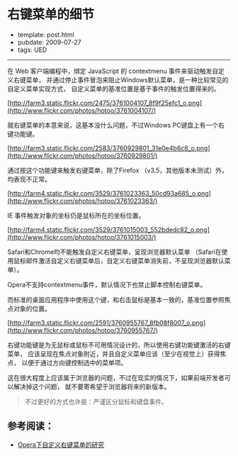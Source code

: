 
# 右键菜单的细节

- template: post.html
- pubdate: 2009-07-27
- tags: UED

----

在 Web 客户端编程中，绑定 JavaScript 的 contextmenu 事件来驱动触发自定义右键菜单，
并通过停止事件冒泡来阻止Windows默认菜单，是一种比较常见的自定义菜单实现方式，
自定义菜单的基准位置是基于事件的触发位置得来的。

[http://farm3.static.flickr.com/2475/3761004107_8f9f25efc1_o.png](http://www.flickr.com/photos/hotoo/3761004107/)

就右键菜单的本意来说，这基本没什么问题，不过Windows PC键盘上有一个右键功能键。

[http://farm3.static.flickr.com/2583/3760929801_31e0e4b6c8_o.png](http://www.flickr.com/photos/hotoo/3760929801/)

通过按这个功能键来触发右键菜单，除了Firefox （v3.5，其他版本未测试）外，均表现不正常。

[http://farm4.static.flickr.com/3529/3761023363_50cd93a685_o.png](http://www.flickr.com/photos/hotoo/3761023363/)

IE 事件触发对象的坐标仍是鼠标所在的坐标位置。

[http://farm4.static.flickr.com/3529/3761015003_552bdedc82_o.png](http://www.flickr.com/photos/hotoo/3761015003/)

Safari和Chrome均不能触发自定义右键菜单，呈现浏览器默认菜单
（Safari在使用鼠标邮件激活自定义右键菜单后，自定义右键菜单消失前，不呈现浏览器默认菜单）。

Opera不支持contextmenu事件，默认情况下也禁止脚本控制右键菜单。

而标准的桌面应用程序中使用这个键，和右击鼠标是基本一致的，基准位置参照焦点对象的位置。

[http://farm3.static.flickr.com/2591/3760955767_8fb08f8007_o.png](http://www.flickr.com/photos/hotoo/3760955767/)

右键功能键是为无鼠标或鼠标不可用情况设计的，所以使用右键功能键激活的右键菜单，
应该呈现在焦点对象附近，并且自定义菜单应该（至少在视觉上）获得焦点，
以便于通过方向键控制选中的菜单项。

这在很大程度上应该属于浏览器的问题，不过在现实的情况下，如果前端开发者可以解决掉这个问题，
就不要寄希望于浏览器将来的新版本。

> 不过更好的方式也许是：严谨区分鼠标和键盘事件。

## 参考阅读：

* [Opera下自定义右键菜单的研究](http://blog.csdn.net/spring21st/archive/2009/02/04/3862606.aspx)
